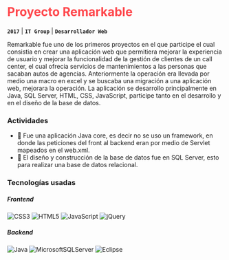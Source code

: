 # <font color="#FF474C">**Proyecto Remarkable**</font>

**`2017`** |
**`IT Group`** |
**`Desarrollador Web`** 

Remarkable fue uno de los primeros proyectos en el que participe el cual consistia en crear una aplicación web que permitiera mejorar la experiencia de usuario y mejorar la funcionalidad de la gestión de clientes de un call center, el cual ofrecia servicios de mantenimientos a las personas que sacaban autos de agencias. Anteriormente la operación era llevada por medio una macro en excel y se buscaba una migración a una aplicación web, mejorara la operación. 
La aplicación se desarrollo principalmente en Java, SQL Server, HTML, CSS, JavaScript, participe tanto en el desarrollo y en el diseño de la base de datos.

### Actividades

- 📝 Fue una aplicación Java core, es decir no se uso un framework, en donde las peticiones del front al backend eran por medio de Servlet mapeados en el web.xml.
- 📝 El diseño y construcción de la base de datos fue en SQL Server, esto para realizar una base de datos relacional.

### Tecnologías usadas

##### **Frontend**
![CSS3](https://img.shields.io/badge/css3-%231572B6.svg?style=for-the-badge&logo=css3&logoColor=white)
![HTML5](https://img.shields.io/badge/html5-%23E34F26.svg?style=for-the-badge&logo=html5&logoColor=white)
![JavaScript](https://img.shields.io/badge/javascript-%23323330.svg?style=for-the-badge&logo=javascript&logoColor=%23F7DF1E)
![jQuery](https://img.shields.io/badge/jquery-%230769AD.svg?style=for-the-badge&logo=jquery&logoColor=white)

##### **Backend**
![Java](https://img.shields.io/badge/java-%23ED8B00.svg?style=for-the-badge&logo=openjdk&logoColor=white)
![MicrosoftSQLServer](https://img.shields.io/badge/Microsoft%20SQL%20Server-CC2927?style=for-the-badge&logo=microsoft%20sql%20server&logoColor=white)
![Eclipse](https://img.shields.io/badge/Eclipse-FE7A16.svg?style=for-the-badge&logo=Eclipse&logoColor=white)
